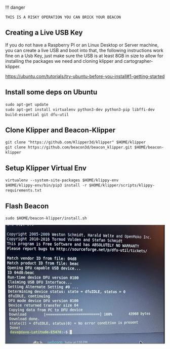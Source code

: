 !!! danger

    THIS IS A RISKY OPERATION YOU CAN BRICK YOUR BEACON

## Creating a Live USB Key

If you do not have a Raspberry PI or an Linux Desktop or Server machine, you can create a live USB and boot into that, the following instructions work fine on a Usb Key, just make sure the USB is at least 8GB in size to allow for installing the packages we need and cloning klipper and cartographer-klipper.

https://ubuntu.com/tutorials/try-ubuntu-before-you-install#1-getting-started

## Install some deps on Ubuntu 

```
sudo apt-get update
sudo apt-get install virtualenv python3-dev python3-pip libffi-dev build-essential git dfu-util
```

## Clone Klipper and Beacon-Klipper

```
git clone "https://github.com/Klipper3d/klipper" $HOME/klipper
git clone https://github.com/beacon3d/beacon_klipper.git $HOME/beacon-klipper
```

## Setup Klipper Virtual Env

```
virtualenv --system-site-packages $HOME/klippy-env
$HOME/klippy-env/bin/pip3 install -r $HOME/klipper/scripts/klippy-requirements.txt
```

## Flash Beacon

```
sudo $HOME/beacon-klipper/install.sh
```

![image](assets/images/beacon_dfu.png)
